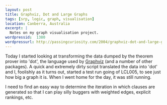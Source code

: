 ```yaml
--- 
layout: post
title: Graphviz, Dot and Large Graphs
tags: [srp, logic, graph, visualisation]
location: Canberra, Australia
excerpt: |
  Notes on my graph visualisation project.
wordpressid:  1380
wordpressurl: http://passingcuriosity.com/2004/graphviz-dot-and-large-graphs/
---
```


Today I started looking at transforming the data dumped by the theorem
prover into 'dot', the language used by [Graphviz][gv] (and a number
of other packages).  A quick and extremely dirty script translated the
data into 'dot' and I, foolishly as it turns out, started a test run
going of LCL005, to see just how big a graph it is. When I went home
for the day, it was still running.

[gv]: http://www.graphviz.org/

I need to find an easy way to determine the iteration in which clauses
are generated so that I can play silly buggers with weighted edges,
explicit rankings, etc.
